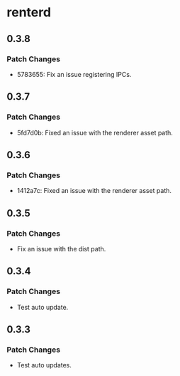 # renterd

## 0.3.8

### Patch Changes

- 5783655: Fix an issue registering IPCs.

## 0.3.7

### Patch Changes

- 5fd7d0b: Fixed an issue with the renderer asset path.

## 0.3.6

### Patch Changes

- 1412a7c: Fixed an issue with the renderer asset path.

## 0.3.5

### Patch Changes

- Fix an issue with the dist path.

## 0.3.4

### Patch Changes

- Test auto update.

## 0.3.3

### Patch Changes

- Test auto updates.
